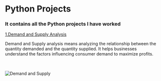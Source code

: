   <h1>Python Projects</h1>
    <h3>It contains all the Python projects I have worked</h3>
    <a href="https://github.com/MaximasC/Python_projects/blob/main/Demand%20and%20Supply%20Analysis-Project.ipynb">1.Demand and Supply Analysis</a>
    <br>
    <p>Demand and Supply analysis means analyzing the relationship between the quantity demanded and the quantity supplied. It
    helps businesses understand the factors influencing consumer demand to maximize profits.</p>
    <br>
    <br>
    <img src="https://tse2.mm.bing.net/th?id=OIP.jGZDmmZBUTDTFdhFdRuEZwHaDu&pid=Api&P=0&h=180" alt="Demand and Supply">
